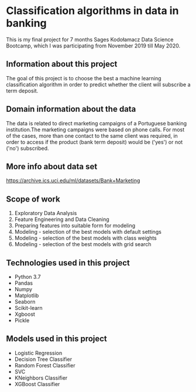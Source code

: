 # Classification algorithms in data in banking
This is my final project for 7 months Sages Kodołamacz Data Science Bootcamp, which I was participating from November 2019 till May 2020.
## Information about this project
The goal of this project is to choose the best a machine learning classification algorithm in order to predict whether the client will subscribe a term deposit.
## Domain information about the data
The data is related to direct marketing campaigns of a Portuguese banking institution.The marketing campaigns were based on phone calls.
For most of the cases, more than one contact to the same client was required, in order to access if the product (bank term deposit) would be ('yes') or not ('no') subscribed.
## More info about data set
https://archive.ics.uci.edu/ml/datasets/Bank+Marketing

## Scope of work
1) Exploratory Data Analysis
2) Feature Engineering and Data Cleaning
3) Preparing features into suitable form for modeling
4) Modeling - selection of the best models with default settings
5) Modeling - selection of the best models with class weights
6) Modeling - selection of the best models with grid search

## Technologies used in this project
- Python 3.7
- Pandas
- Numpy
- Matplotlib
- Seaborn
- Scikit-learn
- Xgboost
- Pickle

## Models used in this project

- Logistic Regression
- Decision Tree Classifier
- Random Forest Classifier
- SVC
- KNeighbors Classifier
- XGBoost Classifier
